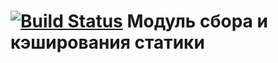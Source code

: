 # [![Build Status](https://secure.travis-ci.org/nergal/kohana-asset.png)](https://secure.travis-ci.org/nergal/kohana-asset/) Модуль сбора и кэширования статики